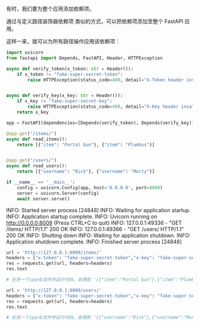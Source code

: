 有时，我们要为整个应用添加依赖项。

通过与定义路径装饰器依赖项 类似的方式，可以把依赖项添加至整个 FastAPI 应用。

这样一来，就可以为所有路径操作应用该依赖项：

```python
import uvicorn
from fastapi import Depends, FastAPI, Header, HTTPException

async def verify_token(x_token: str = Header()):
    if x_token != "fake-super-secret-token":
        raise HTTPException(status_code=400, detail="X-Token header invalid")


async def verify_key(x_key: str = Header()):
    if x_key != "fake-super-secret-key":
        raise HTTPException(status_code=400, detail="X-Key header invalid")
    return x_key

app = FastAPI(dependencies=[Depends(verify_token), Depends(verify_key)])

@app.get("/items/")
async def read_items():
    return [{"item": "Portal Gun"}, {"item": "Plumbus"}]


@app.get("/users/")
async def read_users():
    return [{"username": "Rick"}, {"username": "Morty"}]

if __name__ == '__main__':
    config = uvicorn.Config(app, host='0.0.0.0', port=8009)
    server = uvicorn.Server(config)
    await server.serve()
```

INFO:     Started server process [24848]
INFO:     Waiting for application startup.
INFO:     Application startup complete.
INFO:     Uvicorn running on http://0.0.0.0:8009 (Press CTRL+C to quit)
INFO:     127.0.0.1:49336 - "GET /items/ HTTP/1.1" 200 OK
INFO:     127.0.0.1:49366 - "GET /users/ HTTP/1.1" 200 OK
INFO:     Shutting down
INFO:     Waiting for application shutdown.
INFO:     Application shutdown complete.
INFO:     Finished server process [24848]

```python
url = 'http://127.0.0.1:8009/items/' 
headers = {"x-token": "fake-super-secret-token","x-key": "fake-super-secret-key"} 
res = requests.get(url, headers=headers) 
res.text

# 在另一个ipynb文件中运行代码，会得到 '[{"item":"Portal Gun"},{"item":"Plumbus"}]'
```

```python
url = 'http://127.0.0.1:8009/users/' 
headers = {"x-token": "fake-super-secret-token","x-key": "fake-super-secret-key"} 
res = requests.get(url, headers=headers) 
res.text

# 在另一个ipynb文件中运行代码，会得到 '[{"username":"Rick"},{"username":"Morty"}]'
```